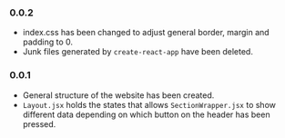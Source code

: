 ### 0.0.2

- index.css has been changed to adjust general border, margin and padding to 0.
- Junk files generated by `create-react-app` have been deleted.

### 0.0.1

- General structure of the website has been created.
- `Layout.jsx` holds the states that allows `SectionWrapper.jsx` to show different data depending on which button on the header has been pressed.
